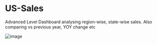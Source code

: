 # US-Sales
Advanced Level Dashboard analysing region-wise,  state-wise sales. Also comparing vs previous year, YOY change etc

![image](https://github.com/user-attachments/assets/3cbb0af3-2a5b-44bb-9798-5ad5be098111)

